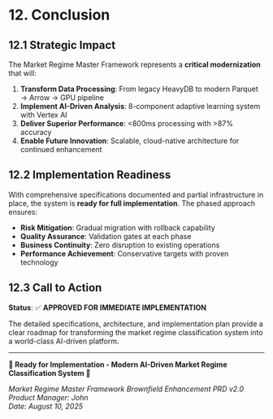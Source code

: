 # **12. Conclusion**

## **12.1 Strategic Impact**

The Market Regime Master Framework represents a **critical modernization** that will:

1. **Transform Data Processing**: From legacy HeavyDB to modern Parquet → Arrow → GPU pipeline
2. **Implement AI-Driven Analysis**: 8-component adaptive learning system with Vertex AI
3. **Deliver Superior Performance**: <800ms processing with >87% accuracy
4. **Enable Future Innovation**: Scalable, cloud-native architecture for continued enhancement

## **12.2 Implementation Readiness**

With comprehensive specifications documented and partial infrastructure in place, the system is **ready for full implementation**. The phased approach ensures:

- **Risk Mitigation**: Gradual migration with rollback capability
- **Quality Assurance**: Validation gates at each phase
- **Business Continuity**: Zero disruption to existing operations
- **Performance Achievement**: Conservative targets with proven technology

## **12.3 Call to Action**

**Status**: ✅ **APPROVED FOR IMMEDIATE IMPLEMENTATION**

The detailed specifications, architecture, and implementation plan provide a clear roadmap for transforming the market regime classification system into a world-class AI-driven platform.

---

**🚀 Ready for Implementation - Modern AI-Driven Market Regime Classification System 🚀**

*Market Regime Master Framework Brownfield Enhancement PRD v2.0*  
*Product Manager: John*  
*Date: August 10, 2025*